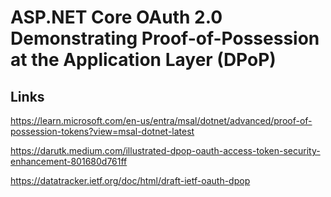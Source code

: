# ASP.NET Core OAuth 2.0 Demonstrating Proof-of-Possession at the Application Layer (DPoP)

## Links

https://learn.microsoft.com/en-us/entra/msal/dotnet/advanced/proof-of-possession-tokens?view=msal-dotnet-latest

https://darutk.medium.com/illustrated-dpop-oauth-access-token-security-enhancement-801680d761ff

https://datatracker.ietf.org/doc/html/draft-ietf-oauth-dpop
